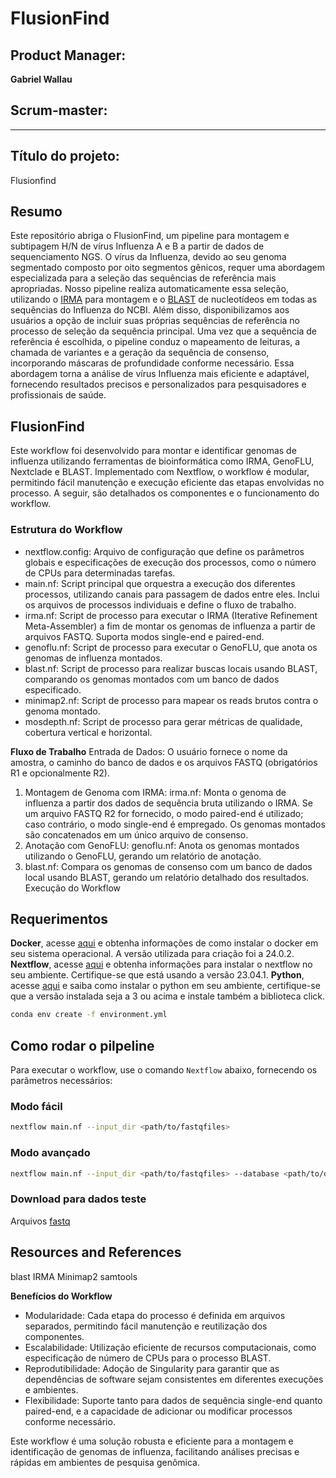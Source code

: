 # FlusionFind

## Product Manager:

**Gabriel Wallau**

## Scrum-master:

****

## Título do projeto:

Flusionfind

## Resumo

Este repositório abriga o FlusionFind, um pipeline para montagem e subtipagem H/N de vírus Influenza A e B a partir de dados de sequenciamento NGS. O vírus da Influenza, devido ao seu genoma segmentado composto por oito segmentos gênicos, requer uma abordagem especializada para a seleção das sequências de referência mais apropriadas. Nosso pipeline realiza automaticamente essa seleção, utilizando o [IRMA](https://wonder.cdc.gov/amd/flu/irma/) para montagem e o [BLAST](https://blast.ncbi.nlm.nih.gov/Blast.cgi) de nucleotídeos em todas as sequências do Influenza do NCBI. Além disso, disponibilizamos aos usuários a opção de incluir suas próprias sequências de referência no processo de seleção da sequência principal. Uma vez que a sequência de referência é escolhida, o pipeline conduz o mapeamento de leituras, a chamada de variantes e a geração da sequência de consenso, incorporando máscaras de profundidade conforme necessário. Essa abordagem torna a análise de vírus Influenza mais eficiente e adaptável, fornecendo resultados precisos e personalizados para pesquisadores e profissionais de saúde.

## FlusionFind

Este workflow foi desenvolvido para montar e identificar genomas de influenza utilizando ferramentas de bioinformática como IRMA, GenoFLU, Nextclade e BLAST. Implementado com Nextflow, o workflow é modular, permitindo fácil manutenção e execução eficiente das etapas envolvidas no processo. A seguir, são detalhados os componentes e o funcionamento do workflow.

### Estrutura do Workflow

* nextflow.config: Arquivo de configuração que define os parâmetros globais e especificações de execução dos processos, como o número de CPUs para determinadas tarefas.
* main.nf: Script principal que orquestra a execução dos diferentes processos, utilizando canais para passagem de dados entre eles. Inclui os arquivos de processos individuais e define o fluxo de trabalho.
* irma.nf: Script de processo para executar o IRMA (Iterative Refinement Meta-Assembler) a fim de montar os genomas de influenza a partir de arquivos FASTQ. Suporta modos single-end e paired-end.
* genoflu.nf: Script de processo para executar o GenoFLU, que anota os genomas de influenza montados.
* blast.nf: Script de processo para realizar buscas locais usando BLAST, comparando os genomas montados com um banco de dados especificado.
* minimap2.nf: Script de processo para mapear os reads brutos contra o genoma montado.
* mosdepth.nf: Script de processo para gerar métricas de qualidade, cobertura vertical e horizontal.

**Fluxo de Trabalho**
Entrada de Dados: O usuário fornece o nome da amostra, o caminho do banco de dados e os arquivos FASTQ (obrigatórios R1 e opcionalmente R2).

1. Montagem de Genoma com IRMA:
irma.nf: Monta o genoma de influenza a partir dos dados de sequência bruta utilizando o IRMA. Se um arquivo FASTQ R2 for fornecido, o modo paired-end é utilizado; caso contrário, o modo single-end é empregado.
Os genomas montados são concatenados em um único arquivo de consenso.
2. Anotação com GenoFLU:
genoflu.nf: Anota os genomas montados utilizando o GenoFLU, gerando um relatório de anotação.
3. blast.nf: Compara os genomas de consenso com um banco de dados local usando BLAST, gerando um relatório detalhado dos resultados.
Execução do Workflow

## Requerimentos

**Docker**, acesse [aqui](https://docs.docker.com/desktop/) e obtenha informações de como instalar o docker em seu sistema operacional. A versão utilizada para criação foi a 24.0.2.
**Nextflow**, acesse [aqui](https://www.nextflow.io/docs/latest/install.html) e obtenha informações para instalar o nextflow no seu ambiente. Certifique-se que está usando a versão 23.04.1.
**Python**, acesse [aqui](https://www.python.org/downloads/) e saiba como instalar o python em seu ambiente, certifique-se que a versão instalada seja a 3 ou acima e instale também a biblioteca click.

```bash
conda env create -f environment.yml
```

## Como rodar o pilpeline

Para executar o workflow, use o comando `Nextflow` abaixo, fornecendo os parâmetros necessários:

### Modo fácil

```bash
nextflow main.nf --input_dir <path/to/fastqfiles>
```

### Modo avançado

```bash
nextflow main.nf --input_dir <path/to/fastqfiles> --database <path/to/database.tar.gz> --env <docker|singularity|conda> --library <paired|single>
```

### Download para dados teste

Arquivos [fastq](https://drive.google.com/drive/folders/1U_h1IRzjcqng0r9RT4hDechW3dxwn7QO?usp=sharing)

## Resources and References

blast
IRMA
Minimap2
samtools

**Benefícios do Workflow**

- Modularidade: Cada etapa do processo é definida em arquivos separados, permitindo fácil manutenção e reutilização dos componentes.
- Escalabilidade: Utilização eficiente de recursos computacionais, como especificação de número de CPUs para o processo BLAST.
- Reprodutibilidade: Adoção de Singularity para garantir que as dependências de software sejam consistentes em diferentes execuções e ambientes.
- Flexibilidade: Suporte tanto para dados de sequência single-end quanto paired-end, e a capacidade de adicionar ou modificar processos conforme necessário.

Este workflow é uma solução robusta e eficiente para a montagem e identificação de genomas de influenza, facilitando análises precisas e rápidas em ambientes de pesquisa genômica.
